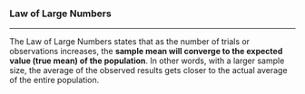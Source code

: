 ### Law of Large Numbers

---

The Law of Large Numbers states that as the number of trials or observations increases, the **sample mean will converge to the expected value (true mean) of the population**. In other words, with a larger sample size, the average of the observed results gets closer to the actual average of the entire population. 